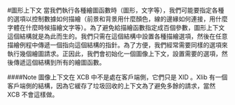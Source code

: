 #圖形上下文
當我們執行各種繪圖函數時（圖形，文字等），我們可能要指定各種的選項以控制數據如何描繪（前景和背景用什麼顏色，線的邊緣如何連接，用什麼字體在什麼時候描繪文字等）。為了避免給描繪函數指定成百個參數，圖形上下文這個結構就是為此而生的。我們只需在這個結構中設置各種描繪選項，然後在任意描繪例程中傳遞一個指向這個結構的指針。為了方便，我們經常需要同樣的選項來執行幾個繪圖請求。正因此，我們會初始化一個圖像上下文，設置需要的選項，然後傳遞這個結構到所有的繪圖函數。

####Note
圖像上下文在 XCB 中不是處在客戶端側，它們只是 XID 。Xlib 有一個客戶端側的結構，因為它緩存了垃圾回收的上下文為了避免多餘的請求，當然 XCB 不會這樣做。
